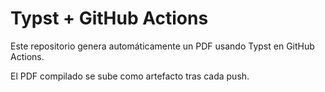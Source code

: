 # Typst + GitHub Actions

Este repositorio genera automáticamente un PDF usando Typst en GitHub Actions.

El PDF compilado se sube como artefacto tras cada push.
